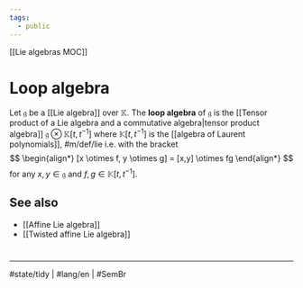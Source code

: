 ```yaml
---
tags:
  - public
---
```

[[Lie algebras MOC]]
# Loop algebra

Let $\mathfrak{g}$ be a [[Lie algebra]] over $\mathbb{K}$. 
The **loop algebra** of $\mathfrak{g}$ is the [[Tensor product of a Lie algebra and a commutative algebra|tensor product algebra]] $\mathfrak{g} \otimes \mathbb{K}[t,t^{-1}]$ where $\mathbb{K}[t,t^{-1}]$ is the [[algebra of Laurent polynomials]], #m/def/lie 
i.e. with the bracket
$$
\begin{align*}
[x \otimes f, y \otimes g] = [x,y] \otimes fg
\end{align*}
$$
for any $x,y \in \mathfrak{g}$ and $f,g \in \mathbb{K}[t,t^{-1}]$.

## See also

- [[Affine Lie algebra]]
- [[Twisted affine Lie algebra]]

#
---
#state/tidy | #lang/en | #SemBr
